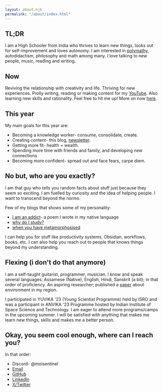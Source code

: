 ```yaml
---
layout: about.njk
permalink: "/about/index.html"
---
```

## TL;DR

I am a High Schooler from India who thrives to learn new things, looks out for self-improvement and loves autonomy. I am interested in [polymathy](https://moisentinel.github.io/blog/p/another-renaissance), autodidactism, philosophy and math among many. I love talking to new people, music, reading and writing.

## Now

Reviving the relationship with creativity and life. Thriving for new experiences. Prolly writing, reading or making content for my [YouTube](https://youtube.com/@nibirsankar). Also learning new skills and rationality. Feel free to hit me up!
More on now [here](https://moisentinel.github.io/blog/p/so-what-now). 

## This year


My main goals for this year are:

*   Becoming a knowledge worker- consume, consolidate, create.
*   Creating content- this blog, [newsletter](https://visionoflife.substack.com/).
*   Getting more fit- health = wealth.
*   Spending more time with friends and family, and developing new connections
*   Becoming more confident- spread out and face fears, carpe diem.

## No but, who are you exactly?

I am that guy who tells you random facts about stuff just because they seem so exciting. I am fuelled by curiosity and the idea of helping people. I want to transcend beyond the norms.

Few of my blogs that shows some of my personality:

*   [I am an addict](https://moisentinel.github.io/blog/p/i-am-an-addict)\- a poem I wrote in my native language
*   [why do I study?](https://moisentinel.github.io/blog/p/why-do-i-study)
*   [when you have metamorphosised](https://moisentinel.github.io/blog/p/when-you-have-metamorphosised)

I can help you for stuff like productivity systems, Obsidian, workflows, books, etc. I can also help you reach out to people that knows things beyond my understanding.

## Flexing (i don't do that anymore)

I am a self-taught guitarist, programmer, musician. I know and speak several languages: Assamese (Native), English, Hindi, Sanskrit (a bit); in that order of proficiency. An aspiring researcher; published a [paper](https://osf.io/preprints/socarxiv/ytwqd/) about environment in my region.

I participated in YUVIKA '23 (Young Scientist Programme) held by ISRO and was a participant in ANVIKA '23 Programme hosted by Indian Institute of Space Science and Technology. I am eager to attend more programs/camps in the upcoming summer. I will be satisfied with anything that makes me learn new things, skills and makes me a better person.

## Okay, you seem cool enough, where can I reach you?

In that order:

*   Discord- @moisentinel
*   [Email](mailto:nibirsankar26@gmail.com)
*   [GitHub](https://github.com/moiSentineL)
*   [LinkedIn](https://www.linkedin.com/in/nibirsankar/)
*   [X/Twitter](https://twitter.com/moisentinel)